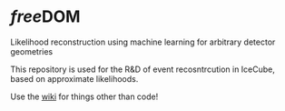 # *free*DOM

Likelihood reconstruction using machine learning for arbitrary detector geometries

This repository is used for the R&D of event recosntrcution in IceCube, based on approximate likelihoods.

Use the [wiki](https://github.com/philippeller/freeDOM/wiki) for things other than code!
